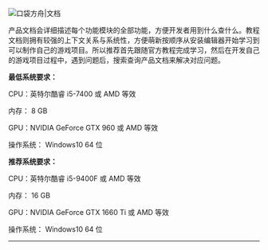 ![口袋方舟|文档](https://cdn.233xyx.com/athena/online/edd2b706e0d94c53830eaa211b27493e_10938636.webp)

产品文档会详细描述每个功能模块的全部功能，方便开发者用到什么查什么。教程文档则拥有较强的上下文关系与系统性，方便萌新按顺序从安装编辑器开始学习到可以制作自己的游戏项目。所以推荐首先跟随官方教程完成学习，然后在开发自己的游戏项目过程中，遇到问题后，搜索查询产品文档来解决对应问题。

**最低系统要求：**

CPU：英特尔酷睿 i5-7400 或 AMD 等效

内存： 8 GB

GPU：NVIDIA GeForce GTX 960 或 AMD 等效

操作系统： Windows10 64 位

**推荐系统要求：**

CPU：英特尔酷睿 i5-9400F 或 AMD 等效

内存： 16 GB

GPU：NVIDIA GeForce GTX 1660 Ti  或 AMD 等效

操作系统： Windows10 64 位
___
